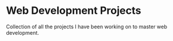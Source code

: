 # Web Development Projects
Collection of all the projects I have been working on to master web development.
